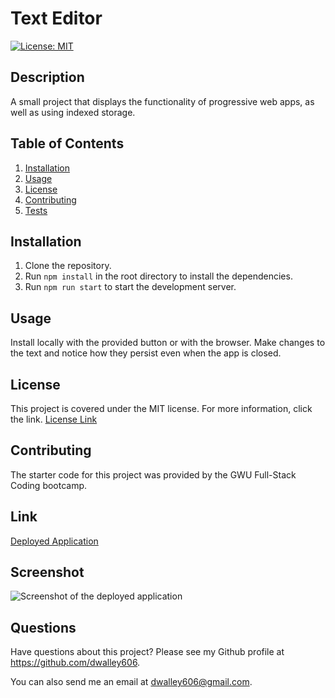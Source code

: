 # Text Editor

[![License: MIT](https://img.shields.io/badge/License-MIT-yellow.svg)](https://opensource.org/licenses/MIT)

## Description

A small project that displays the functionality of progressive web apps, as well as using indexed storage.

## Table of Contents

1. [Installation](#installation)
2. [Usage](#usage)
3. [License](#license)
4. [Contributing](#contributing)
5. [Tests](#tests)

## Installation

1. Clone the repository.
2. Run `npm install` in the root directory to install the dependencies.
3. Run `npm run start` to start the development server.

## Usage

Install locally with the provided button or with the browser. Make changes to the text and notice how they persist even when the app is closed.

## License

This project is covered under the MIT license. For more information, click the link.
[License Link](https://opensource.org/licenses/MIT)

## Contributing

The starter code for this project was provided by the GWU Full-Stack Coding bootcamp.

## Link

[Deployed Application](https://text-editor-5b5x.onrender.com)

## Screenshot

![Screenshot of the deployed application](./screenshot.png)

## Questions

Have questions about this project? Please see my Github profile at https://github.com/dwalley606.

You can also send me an email at dwalley606@gmail.com.
